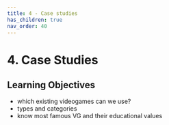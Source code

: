 ```yaml
---
title: 4 - Case studies
has_children: true
nav_order: 40
---
```

# 4. Case Studies

## Learning Objectives
- which existing videogames can we use?
- types and categories
- know most famous VG and their educational values
